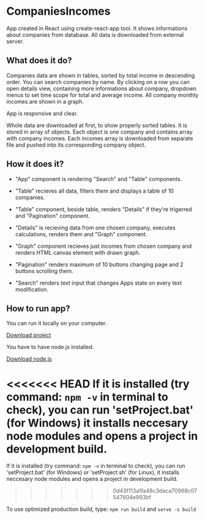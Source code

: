 # CompaniesIncomes
App created in React using create-react-app tool.
It shows informations about companies from database.
All data is downloaded from external server.

## What does it do?

Companies data are shown in tables, sorted by total income in descending order. You can search companies by name. 
By clicking on a row you can open details view, containing more informations about company, dropdown menus to set time scope for total and average income. All company monthly incomes are shown in a graph.

App is responsive and clear.

Whole data are downloaded at first, to show properly sorted tables. It is stored in array of objects. Each object is one company and contains array with company incomes. Each incomes array is downloaded from separate file and pushed into its corresponding company object.

## How it does it?

* "App" component is rendering "Search" and "Table" components. 

* "Table" recieves all data, filters them and displays a 
table of 10 companies.

* "Table" component, beside table, renders "Details" if they're trigerred and "Pagination" component.

* "Details" is recieving data from one chosen company, executes calculations, renders them and "Graph" component. 

* "Graph" component recieves just incomes from chosen company and renders HTML canvas element with drawn graph. 

* "Pagination" renders maximum of 10 buttons changing page and 2 buttons scrolling them.

* "Search" renders text input that changes Apps state on every text modification.

## How to run app?

You can run it locally on your computer.

[Download project](https://github.com/olekk/CompaniesIncomes/archive/master.zip)

You have to have node.js installed.

[Download node.js](https://nodejs.org/en/download/)

<<<<<<< HEAD
If it is installed (try command: `npm -v` in terminal to check), you can run 'setProject.bat' (for Windows) it installs neccesary node modules and opens a project in development build.
=======
If it is installed (try command: `npm -v` in terminal to check), you can run 'setProject.bat' (for Windows) or 'setProject.sh' (for Linux), it installs neccesary node modules and opens a project in development build.
>>>>>>> 0d43f113a1fa48c3daca70968c07547604e993bf

To use optimized production build, type: `npm run build` and `serve -s build`
